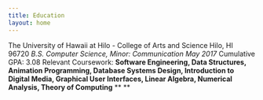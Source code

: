 ```yaml
---
title: Education
layout: home
---
```


The University of Hawaii at Hilo - College of Arts and Science                 Hilo, HI 96720   *B.S. Computer Science, Minor: Communication*                                                  *May 2017*    Cumulative GPA: 3.08                                                                                                                     Relevant Coursework:                                                                                                                  **Software Engineering, Data Structures, Animation Programming, Database Systems Design, Introduction to Digital Media, Graphical User Interfaces, Linear Algebra, Numerical Analysis, Theory of Computing** \*\* \*\*
